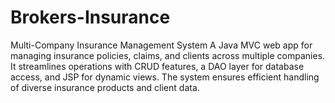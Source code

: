 # Brokers-Insurance
Multi-Company Insurance Management System  A Java MVC web app for managing insurance policies, claims, and clients across multiple companies. It streamlines operations with CRUD features, a DAO layer for database access, and JSP for dynamic views. The system ensures efficient handling of diverse insurance products and client data.
